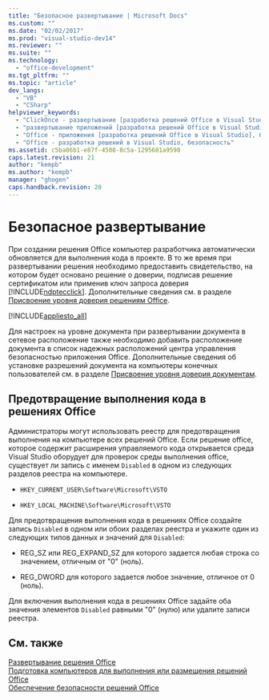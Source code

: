 ```yaml
---
title: "Безопасное развертывание | Microsoft Docs"
ms.custom: ""
ms.date: "02/02/2017"
ms.prod: "visual-studio-dev14"
ms.reviewer: ""
ms.suite: ""
ms.technology: 
  - "office-development"
ms.tgt_pltfrm: ""
ms.topic: "article"
dev_langs: 
  - "VB"
  - "CSharp"
helpviewer_keywords: 
  - "ClickOnce - развертывание [разработка решений Office в Visual Studio], безопасность"
  - "развертывание приложений [разработка решений Office в Visual Studio], безопасность"
  - "Office - приложения [разработка решений Office в Visual Studio], безопасность"
  - "Office - разработка решений в Visual Studio, безопасность"
ms.assetid: c5ba86b1-e87f-4508-8c5a-1295681a9590
caps.latest.revision: 21
author: "kempb"
ms.author: "kempb"
manager: "ghogen"
caps.handback.revision: 20
---
```

# Безопасное развертывание
  При создании решения Office компьютер разработчика автоматически обновляется для выполнения кода в проекте.  В то же время при развертывании решения необходимо предоставить свидетельство, на котором будет основано решение о доверии, подписав решение сертификатом или применив ключ запроса доверия [!INCLUDE[ndptecclick](../vsto/includes/ndptecclick-md.md)].  Дополнительные сведения см. в разделе [Присвоение уровня доверия решениям Office](../vsto/granting-trust-to-office-solutions.md).  
  
 [!INCLUDE[appliesto_all](../vsto/includes/appliesto-all-md.md)]  
  
 Для настроек на уровне документа при развертывании документа в сетевое расположение также необходимо добавить расположение документа в список надежных расположений центра управления безопасностью приложения Office.  Дополнительные сведения об установке разрешений документа на компьютеры конечных пользователей см. в разделе [Присвоение уровня доверия документам](../vsto/granting-trust-to-documents.md).  
  
## Предотвращение выполнения кода в решениях Office  
 Администраторы могут использовать реестр для предотвращения выполнения на компьютере всех решений Office.  Если решение office, которое содержит расширения управляемого кода открывается среда Visual Studio оборудует для проверок среды выполнения office, существует ли запись с именем `Disabled` в одном из следующих разделов реестра на компьютере.  
  
-   `HKEY_CURRENT_USER\Software\Microsoft\VSTO`  
  
-   `HKEY_LOCAL_MACHINE\Software\Microsoft\VSTO`  
  
 Для предотвращения выполнения кода в решениях Office создайте запись `Disabled` в одном или обоих разделах реестра и укажите один из следующих типов данных и значений для `Disabled`:  
  
-   REG\_SZ или REG\_EXPAND\_SZ для которого задается любая строка со значением, отличным от "0" \(ноль\).  
  
-   REG\_DWORD для которого задается любое значение, отличное от 0 \(ноль\).  
  
 Для включения выполнения кода в решениях Office задайте оба значения элементов `Disabled` равными "0" \(нулю\) или удалите записи реестра.  
  
## См. также  
 [Развертывание решения Office](../vsto/deploying-an-office-solution.md)   
 [Подготовка компьютеров для выполнения или размещения решений Office](http://msdn.microsoft.com/ru-ru/be1b173f-7261-4d74-aa4e-94ccd43db8d8)   
 [Обеспечение безопасности решений Office](../vsto/securing-office-solutions.md)  
  
  